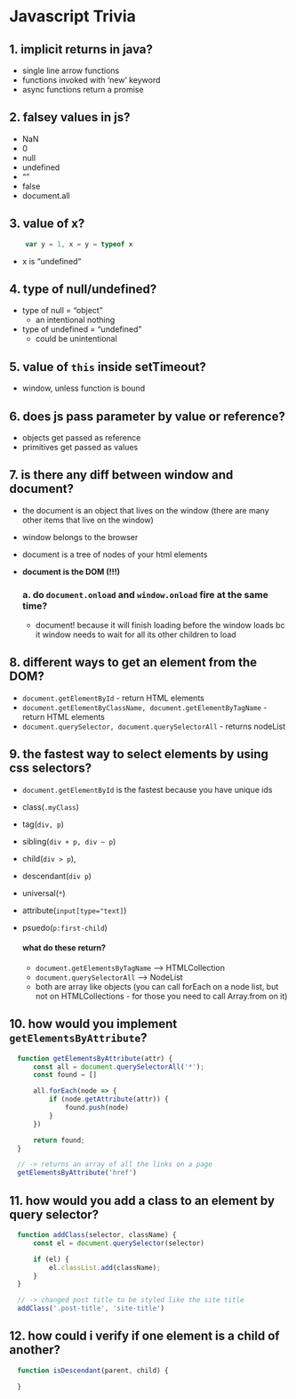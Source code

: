 # Javascript Trivia

## 1. implicit returns in java?
  - single line arrow functions
  - functions invoked with ‘new’ keyword
  - async functions return a promise

## 2. falsey values in js?
  - NaN
  - 0
  - null 
  - undefined
  - “” 
  - false
  - document.all

## 3. value of x?
``` javascript
	var y = 1, x = y = typeof x
```
	
  - x is “undefined”

## 4. type of null/undefined?
  - type of null = “object”
    - an intentional nothing
  - type of undefined = “undefined” 
    - could be unintentional

## 5. value of `this` inside setTimeout?
  - window, unless function is bound

## 6. does js pass parameter by value or reference?
  - objects get passed as reference
  - primitives get passed as values

## 7. is there any diff between window and document?
  -   the document is an object that lives on the window (there are many other items that live on the window)
  - window belongs to the browser
  - document is a tree of nodes of your html elements
  - **document is the DOM (!!!)**

    ### a. do `document.onload` and `window.onload` fire at the same time?
      - document! because it will finish loading before the window loads bc it window needs to wait for all its other children to load

## 8. different ways to get an element from the DOM?
  - `document.getElementById` - return HTML elements
  - `document.getElementByClassName, document.getElementByTagName` - return HTML elements
  - `document.querySelector, document.querySelectorAll` - returns nodeList

## 9. the fastest way to select elements by using css selectors?
  - `document.getElementById` is the fastest because you have unique ids
  - class(`.myClass`)
  - tag(`div, p`)
  - sibling(`div + p, div ~ p`)
  - child(`div > p`), 
  - descendant(`div p`)
  - universal(`*`)
  - attribute(`input[type="text]`)
  - psuedo(`p:first-child`)

    #### what do these return?
    - `document.getElementsByTagName` --> HTMLCollection
    - `document.querySelectorAll` --> NodeList
    - both are array like objects (you can call forEach on a node list, but not on HTMLCollections - for those you need to call Array.from on it)

## 10. how would you implement `getElementsByAttribute`?

  ``` javascript
    function getElementsByAttribute(attr) {
        const all = document.querySelectorAll('*');
        const found = []

        all.forEach(node => {
            if (node.getAttribute(attr)) {
                found.push(node)
            }
        })

        return found;
    }

    // -> returns an array of all the links on a page
    getElementsByAttribute('href') 
  ```

  ## 11. how would you add a class to an element by query selector?
  
  ``` javascript
    function addClass(selector, className) {
        const el = document.querySelector(selector)

        if (el) {
            el.classList.add(className);
        }
    }

    // -> changed post title to be styled like the site title 
    addClass('.post-title', 'site-title')
  ```

  ## 12. how could i verify if one element is a child of another?

  ``` javascript
    function isDescendant(parent, child) {

    }
  ```